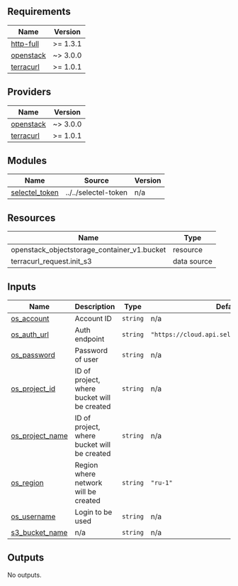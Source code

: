 <!-- BEGIN_TF_DOCS -->
## Requirements

| Name | Version |
|------|---------|
| <a name="requirement_http-full"></a> [http-full](#requirement\_http-full) | >= 1.3.1 |
| <a name="requirement_openstack"></a> [openstack](#requirement\_openstack) | ~> 3.0.0 |
| <a name="requirement_terracurl"></a> [terracurl](#requirement\_terracurl) | >= 1.0.1 |

## Providers

| Name | Version |
|------|---------|
| <a name="provider_openstack"></a> [openstack](#provider\_openstack) | ~> 3.0.0 |
| <a name="provider_terracurl"></a> [terracurl](#provider\_terracurl) | >= 1.0.1 |

## Modules

| Name | Source | Version |
|------|--------|---------|
| <a name="module_selectel_token"></a> [selectel\_token](#module\_selectel\_token) | ../../selectel-token | n/a |

## Resources

| Name | Type |
|------|------|
| openstack_objectstorage_container_v1.bucket | resource |
| terracurl_request.init_s3 | data source |

## Inputs

| Name | Description | Type | Default | Required |
|------|-------------|------|---------|:--------:|
| <a name="input_os_account"></a> [os\_account](#input\_os\_account) | Account ID | `string` | n/a | yes |
| <a name="input_os_auth_url"></a> [os\_auth\_url](#input\_os\_auth\_url) | Auth endpoint | `string` | `"https://cloud.api.selcloud.ru/identity/v3"` | no |
| <a name="input_os_password"></a> [os\_password](#input\_os\_password) | Password of user | `string` | n/a | yes |
| <a name="input_os_project_id"></a> [os\_project\_id](#input\_os\_project\_id) | ID of project, where bucket will be created | `string` | n/a | yes |
| <a name="input_os_project_name"></a> [os\_project\_name](#input\_os\_project\_name) | ID of project, where bucket will be created | `string` | n/a | yes |
| <a name="input_os_region"></a> [os\_region](#input\_os\_region) | Region where network will be created | `string` | `"ru-1"` | no |
| <a name="input_os_username"></a> [os\_username](#input\_os\_username) | Login to be used | `string` | n/a | yes |
| <a name="input_s3_bucket_name"></a> [s3\_bucket\_name](#input\_s3\_bucket\_name) | n/a | `string` | n/a | yes |

## Outputs

No outputs.
<!-- END_TF_DOCS -->